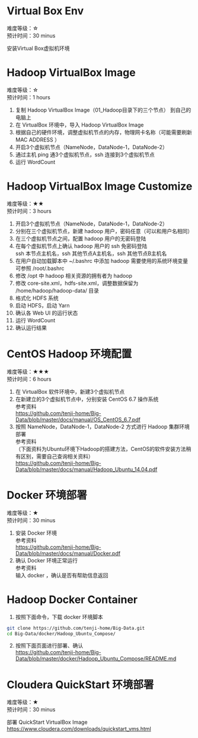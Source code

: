 # Virtual Box Env

难度等级：☆<br>
预计时间：30 minus<br>

安装Virtual Box虚拟机环境<br>

# Hadoop VirtualBox Image

难度等级：☆<br>
预计时间：1 hours<br>

1) 复制 Hadoop VirtualBox Image（01_Hadoop目录下的三个节点） 到自己的电脑上<br>
2) 在 VirtualBox 环境中，导入 Hadoop VirtualBox Image<br>
3) 根据自己的硬件环境，调整虚拟机节点的内存，物理网卡名称（可能需要刷新 MAC ADDRESS ）<br>
4) 开启3个虚拟机节点（NameNode，DataNode-1，DataNode-2）<br>
5) 通过主机 ping 通3个虚拟机节点，ssh 连接到3个虚拟机节点<br>
6) 运行 WordCount<br>

# Hadoop VirtualBox Image Customize

难度等级：★★<br>
预计时间：3 hours<br>

1) 开启3个虚拟机节点（NameNode，DataNode-1，DataNode-2）<br>
2) 分别在三个虚拟机节点，新建 hadoop 用户，密码任意（可以和用户名相同）<br>
3) 在三个虚拟机节点之间，配置 hadoop 用户的无密码登陆<br>
4) 在每个虚拟机节点上确认 hadoop 用户的 ssh 免密码登陆<br>
ssh 本节点主机名，ssh 其他节点A主机名，ssh 其他节点B主机名<br>
5) 在用户自动加载脚本中 ~/.bashrc 中添加 hadoop 需要使用的系统环境变量<br>
可参照 /root/.bashrc<br>
6) 修改 /opt 中 hadoop 相关资源的拥有者为 hadoop<br>
7) 修改 core-site.xml，hdfs-site.xml，调整数据保留为 /home/hadoop/hadoop-data/ 目录<br>
8) 格式化 HDFS 系统<br>
9) 启动 HDFS，启动 Yarn<br>
10) 确认各 Web UI 的运行状态<br>
11) 运行 WordCount<br>
12) 确认运行结果<br>

# CentOS Hadoop 环境配置

难度等级：★★★<br>
预计时间：6 hours<br>

1) 在 VirtualBox 软件环境中，新建3个虚拟机节点<br>
2) 在新建立的3个虚拟机节点中，分别安装 CentOS 6.7 操作系统<br>
参考资料<br>
https://github.com/tenji-home/Big-Data/blob/master/docs/manual/OS_CentOS_6.7.pdf<br>
3) 按照 NameNode，DataNode-1，DataNode-2 方式进行 Hadoop 集群环境部署<br>
参考资料<br>
（下面资料为Ubuntu环境下Hadoop的搭建方法，CentOS的软件安装方法稍有区别，需要自己查询相关资料）<br>
https://github.com/tenji-home/Big-Data/blob/master/docs/manual/Hadoop_Ubuntu_14.04.pdf<br>

# Docker 环境部署

难度等级：★<br>
预计时间：30 minus<br>

1) 安装 Docker 环境<br>
参考资料<br>
https://github.com/tenji-home/Big-Data/blob/master/docs/manual/Docker.pdf<br>
2) 确认 Docker 环境正常运行<br>
参考资料<br>
输入 docker ，确认是否有帮助信息返回<br>

# Hadoop Docker Container

1) 按照下面命令，下载 docker 环境脚本<br>
```bash
git clone https://github.com/tenji-home/Big-Data.git
cd Big-Data/docker/Hadoop_Ubuntu_Compose/
```
2) 按照下面页面进行部署、确认<br>
https://github.com/tenji-home/Big-Data/blob/master/docker/Hadoop_Ubuntu_Compose/README.md<br>


# Cloudera QuickStart 环境部署

难度等级：★<br>
预计时间：30 minus<br>

部署 QuickStart VirtualBox Image<br>
https://www.cloudera.com/downloads/quickstart_vms.html<br>

